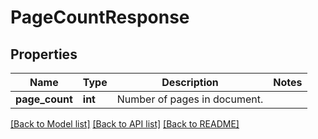 # PageCountResponse

## Properties
Name | Type | Description | Notes
------------ | ------------- | ------------- | -------------
**page_count** | **int** | Number of pages in document. | 

[[Back to Model list]](../README.md#documentation-for-models) [[Back to API list]](../README.md#documentation-for-api-endpoints) [[Back to README]](../README.md)


